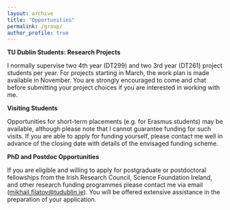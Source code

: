 ```yaml
---
layout: archive
title: "Opportunities"
permalink: /group/
author_profile: true
---
```


<strong>TU Dublin Students: Research Projects</strong>

I normally supervise two 4th year (DT299) and two 3rd year (DT261) project students  per year. For projects starting in March, the work plan is made available in November. You are strongly encouraged to come and chat before submitting your project choices if you are interested in working with me.

<strong>Visiting Students</strong>

Opportunities for short-term placements (e.g. for Erasmus students) may be available, although please note that I cannot guarantee funding for such visits. If you are able to apply for funding yourself, please contact me well in advance of the closing date with details of the envisaged funding scheme.

<strong>PhD and Postdoc Opportunities</strong>

If you are eligible and willing to apply for postgraduate or postdoctoral fellowships from the Irish Research Council, Science Foundation Ireland,
and other research funding programmes please contact me via email (mikhail.filatov@tudublin.ie). You will be offered extensive assistance in the preparation of your application.
